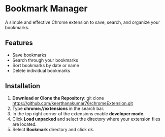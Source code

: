 # Bookmark Manager

A simple and effective Chrome extension to save, search, and organize your bookmarks.

## Features

- Save bookmarks
- Search through your bookmarks
- Sort bookmarks by date or name
- Delete individual bookmarks

## Installation

1. **Download or Clone the Repository**:
   git clone https://github.com/keerthanakumar76/chromeExtension.git
2. Type **chrome://extensions** in the search bar.
3. In the top right corner of the extensions enable **developer mode**.
4. Click **Load unpacked** and select the directory where your extension files are located.
5. Select **Bookmark** directory and click ok.
